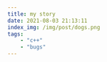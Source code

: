 ```yaml
---
title: my story
date: 2021-08-03 21:13:11
index_img: /img/post/dogs.png
tags: 
	- "c++"
	- "bugs"
---
```

